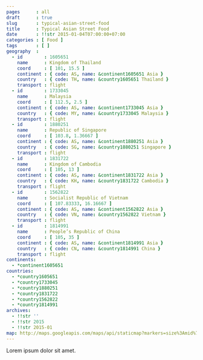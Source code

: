 ```yaml
---
pages      : all
draft      : true
slug       : typical-asian-street-food
title      : Typical Asian Street Food
date       : !!str 2015-01-04T07:00:00+07:00
categories : [ Food ]
tags       : [ ]
geography  :
  - id        : 1605651
    name      : Kingdom of Thailand
    coord     : [ 101, 15.5 ]
    continent : { code: AS, name: &continent1605651 Asia }
    country   : { code: TH, name: &country1605651 Thailand }
    transport : flight
  - id        : 1733045
    name      : Malaysia
    coord     : [ 112.5, 2.5 ]
    continent : { code: AS, name: &continent1733045 Asia }
    country   : { code: MY, name: &country1733045 Malaysia }
    transport : flight
  - id        : 1880251
    name      : Republic of Singapore
    coord     : [ 103.8, 1.36667 ]
    continent : { code: AS, name: &continent1880251 Asia }
    country   : { code: SG, name: &country1880251 Singapore }
    transport : flight
  - id        : 1831722
    name      : Kingdom of Cambodia
    coord     : [ 105, 13 ]
    continent : { code: AS, name: &continent1831722 Asia }
    country   : { code: KH, name: &country1831722 Cambodia }
    transport : flight
  - id        : 1562822
    name      : Socialist Republic of Vietnam
    coord     : [ 107.83333, 16.16667 ]
    continent : { code: AS, name: &continent1562822 Asia }
    country   : { code: VN, name: &country1562822 Vietnam }
    transport : flight
  - id        : 1814991
    name      : People’s Republic of China
    coord     : [ 105, 35 ]
    continent : { code: AS, name: &continent1814991 Asia }
    country   : { code: CN, name: &country1814991 China }
    transport : flight
continents:
  - *continent1605651
countries:
  - *country1605651
  - *country1733045
  - *country1880251
  - *country1831722
  - *country1562822
  - *country1814991
archives:
  - !!str ''
  - !!str 2015
  - !!str 2015-01
map: http://maps.googleapis.com/maps/api/staticmap?markers=size%3Amid%7C15.5%2C101%7C2.5%2C101.68653%7C3.1412%2C103.85673%7C13%2C105%7C16.16667%2C107.83333%7C35%2C105&path=color%3A0xFF0000FF%7Cweight%3A3%7Cgeodesic%3Atrue%7C15.5%2C101%7C2.5%2C101.68653&path=color%3A0xFF0000FF%7Cweight%3A3%7Cgeodesic%3Atrue%7C2.5%2C101.68653%7C3.1412%2C103.85673&path=color%3A0xFF0000FF%7Cweight%3A3%7Cgeodesic%3Atrue%7C3.1412%2C103.85673%7C13%2C105&path=color%3A0xFF0000FF%7Cweight%3A3%7Cgeodesic%3Atrue%7C13%2C105%7C16.16667%2C107.83333&path=color%3A0xFF0000FF%7Cweight%3A3%7Cgeodesic%3Atrue%7C16.16667%2C107.83333%7C35%2C105&size=480x270&style=feature%3Alandscape%7Celement%3Ageometry.fill%7Chue%3A0x2E0854%7Clightness%3A-2%7Cgamma%3A0.25&style=feature%3Awater%7Celement%3Ageometry.fill%7Ccolor%3A0xEBDAFC&style=feature%3Aadministrative%7Celement%3Ageometry.fill%7Cvisibility%3Aoff&style=element%3Ageometry.stroke%7Cvisibility%3Aoff&zoom=
---
```


Lorem ipsum dolor sit amet.
